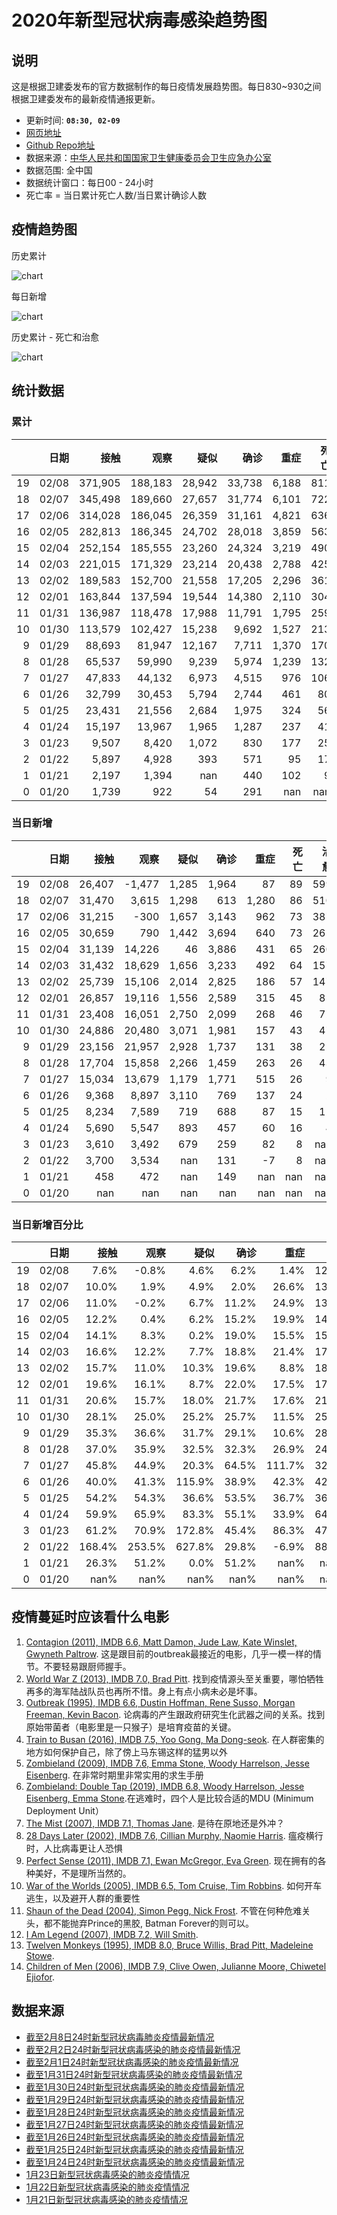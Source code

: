 
# 2020年新型冠状病毒感染趋势图

## 说明

这是根据卫建委发布的官方数据制作的每日疫情发展趋势图。每日830~930之间根据卫建委发布的最新疫情通报更新。

- 更新时间: **`08:30, 02-09`**
- [网页地址](https://zire.github.io/pandemic2020/)
- [Github Repo地址](https://github.com/zire/pandemic2020)
- 数据来源：[中华人民共和国国家卫生健康委员会卫生应急办公室](http://www.nhc.gov.cn/)
- 数据范围: 全中国
- 数据统计窗口：每日00 - 24小时
- 死亡率 = 当日累计死亡人数/当日累计确诊人数

## 疫情趋势图

历史累计

![chart](charts/chart_big_4_ltd.png)

每日新增

![chart](charts/chart_big_4_net_new.png)

历史累计 - 死亡和治愈

![chart](charts/chart_DnC_LTD.png)

## 统计数据

### 累计

|    |   日期 |    接触 |    观察 |   疑似 |   确诊 |   重症 |   死亡 |   治愈 |
|---:|-------:|--------:|--------:|-------:|-------:|-------:|-------:|-------:|
| 19 |  02/08 | 371,905 | 188,183 | 28,942 | 33,738 |  6,188 |    811 |  2,649 |
| 18 |  02/07 | 345,498 | 189,660 | 27,657 | 31,774 |  6,101 |    722 |  2,050 |
| 17 |  02/06 | 314,028 | 186,045 | 26,359 | 31,161 |  4,821 |    636 |  1,540 |
| 16 |  02/05 | 282,813 | 186,345 | 24,702 | 28,018 |  3,859 |    563 |  1,153 |
| 15 |  02/04 | 252,154 | 185,555 | 23,260 | 24,324 |  3,219 |    490 |    892 |
| 14 |  02/03 | 221,015 | 171,329 | 23,214 | 20,438 |  2,788 |    425 |    632 |
| 13 |  02/02 | 189,583 | 152,700 | 21,558 | 17,205 |  2,296 |    361 |    475 |
| 12 |  02/01 | 163,844 | 137,594 | 19,544 | 14,380 |  2,110 |    304 |    328 |
| 11 |  01/31 | 136,987 | 118,478 | 17,988 | 11,791 |  1,795 |    259 |    243 |
| 10 |  01/30 | 113,579 | 102,427 | 15,238 |  9,692 |  1,527 |    213 |    171 |
|  9 |  01/29 |  88,693 |  81,947 | 12,167 |  7,711 |  1,370 |    170 |    124 |
|  8 |  01/28 |  65,537 |  59,990 |  9,239 |  5,974 |  1,239 |    132 |    103 |
|  7 |  01/27 |  47,833 |  44,132 |  6,973 |  4,515 |    976 |    106 |     60 |
|  6 |  01/26 |  32,799 |  30,453 |  5,794 |  2,744 |    461 |     80 |     51 |
|  5 |  01/25 |  23,431 |  21,556 |  2,684 |  1,975 |    324 |     56 |     49 |
|  4 |  01/24 |  15,197 |  13,967 |  1,965 |  1,287 |    237 |     41 |     38 |
|  3 |  01/23 |   9,507 |   8,420 |  1,072 |    830 |    177 |     25 |     34 |
|  2 |  01/22 |   5,897 |   4,928 |    393 |    571 |     95 |     17 |    nan |
|  1 |  01/21 |   2,197 |   1,394 |    nan |    440 |    102 |      9 |    nan |
|  0 |  01/20 |   1,739 |     922 |     54 |    291 |    nan |    nan |    nan |

### 当日新增

|    |   日期 |   接触 |   观察 |   疑似 |   确诊 |   重症 |   死亡 |   治愈 |
|---:|-------:|-------:|-------:|-------:|-------:|-------:|-------:|-------:|
| 19 |  02/08 | 26,407 | -1,477 |  1,285 |  1,964 |     87 |     89 |    599 |
| 18 |  02/07 | 31,470 |  3,615 |  1,298 |    613 |  1,280 |     86 |    510 |
| 17 |  02/06 | 31,215 |   -300 |  1,657 |  3,143 |    962 |     73 |    387 |
| 16 |  02/05 | 30,659 |    790 |  1,442 |  3,694 |    640 |     73 |    261 |
| 15 |  02/04 | 31,139 | 14,226 |     46 |  3,886 |    431 |     65 |    260 |
| 14 |  02/03 | 31,432 | 18,629 |  1,656 |  3,233 |    492 |     64 |    157 |
| 13 |  02/02 | 25,739 | 15,106 |  2,014 |  2,825 |    186 |     57 |    147 |
| 12 |  02/01 | 26,857 | 19,116 |  1,556 |  2,589 |    315 |     45 |     85 |
| 11 |  01/31 | 23,408 | 16,051 |  2,750 |  2,099 |    268 |     46 |     72 |
| 10 |  01/30 | 24,886 | 20,480 |  3,071 |  1,981 |    157 |     43 |     47 |
|  9 |  01/29 | 23,156 | 21,957 |  2,928 |  1,737 |    131 |     38 |     21 |
|  8 |  01/28 | 17,704 | 15,858 |  2,266 |  1,459 |    263 |     26 |     43 |
|  7 |  01/27 | 15,034 | 13,679 |  1,179 |  1,771 |    515 |     26 |      9 |
|  6 |  01/26 |  9,368 |  8,897 |  3,110 |    769 |    137 |     24 |      2 |
|  5 |  01/25 |  8,234 |  7,589 |    719 |    688 |     87 |     15 |     11 |
|  4 |  01/24 |  5,690 |  5,547 |    893 |    457 |     60 |     16 |      4 |
|  3 |  01/23 |  3,610 |  3,492 |    679 |    259 |     82 |      8 |    nan |
|  2 |  01/22 |  3,700 |  3,534 |    nan |    131 |     -7 |      8 |    nan |
|  1 |  01/21 |    458 |    472 |    nan |    149 |    nan |    nan |    nan |
|  0 |  01/20 |    nan |    nan |    nan |    nan |    nan |    nan |    nan |

### 当日新增百分比

|    |   日期 |   接触 |   观察 |   疑似 |   确诊 |   重症 |   死亡 |   治愈 |
|---:|-------:|-------:|-------:|-------:|-------:|-------:|-------:|-------:|
| 19 |  02/08 |   7.6% |  -0.8% |   4.6% |   6.2% |   1.4% |  12.3% |  29.2% |
| 18 |  02/07 |  10.0% |   1.9% |   4.9% |   2.0% |  26.6% |  13.5% |  33.1% |
| 17 |  02/06 |  11.0% |  -0.2% |   6.7% |  11.2% |  24.9% |  13.0% |  33.6% |
| 16 |  02/05 |  12.2% |   0.4% |   6.2% |  15.2% |  19.9% |  14.9% |  29.3% |
| 15 |  02/04 |  14.1% |   8.3% |   0.2% |  19.0% |  15.5% |  15.3% |  41.1% |
| 14 |  02/03 |  16.6% |  12.2% |   7.7% |  18.8% |  21.4% |  17.7% |  33.1% |
| 13 |  02/02 |  15.7% |  11.0% |  10.3% |  19.6% |   8.8% |  18.8% |  44.8% |
| 12 |  02/01 |  19.6% |  16.1% |   8.7% |  22.0% |  17.5% |  17.4% |  35.0% |
| 11 |  01/31 |  20.6% |  15.7% |  18.0% |  21.7% |  17.6% |  21.6% |  42.1% |
| 10 |  01/30 |  28.1% |  25.0% |  25.2% |  25.7% |  11.5% |  25.3% |  37.9% |
|  9 |  01/29 |  35.3% |  36.6% |  31.7% |  29.1% |  10.6% |  28.8% |  20.4% |
|  8 |  01/28 |  37.0% |  35.9% |  32.5% |  32.3% |  26.9% |  24.5% |  71.7% |
|  7 |  01/27 |  45.8% |  44.9% |  20.3% |  64.5% | 111.7% |  32.5% |  17.6% |
|  6 |  01/26 |  40.0% |  41.3% | 115.9% |  38.9% |  42.3% |  42.9% |   4.1% |
|  5 |  01/25 |  54.2% |  54.3% |  36.6% |  53.5% |  36.7% |  36.6% |  28.9% |
|  4 |  01/24 |  59.9% |  65.9% |  83.3% |  55.1% |  33.9% |  64.0% |  11.8% |
|  3 |  01/23 |  61.2% |  70.9% | 172.8% |  45.4% |  86.3% |  47.1% |   nan% |
|  2 |  01/22 | 168.4% | 253.5% | 627.8% |  29.8% |  -6.9% |  88.9% |   nan% |
|  1 |  01/21 |  26.3% |  51.2% |   0.0% |  51.2% |   nan% |   nan% |   nan% |
|  0 |  01/20 |   nan% |   nan% |   nan% |   nan% |   nan% |   nan% |   nan% |

## 疫情蔓延时应该看什么电影

1. [Contagion (2011), IMDB 6.6, Matt Damon, Jude Law, Kate Winslet, Gwyneth Paltrow](https://www.imdb.com/title/tt1598778/). 这是跟目前的outbreak最接近的电影，几乎一模一样的情节。不要轻易跟厨师握手。
2. [World War Z (2013), IMDB 7.0, Brad Pitt](https://www.imdb.com/title/tt0816711/). 找到疫情源头至关重要，哪怕牺牲再多的海军陆战队员也再所不惜。身上有点小病未必是坏事。
3. [Outbreak (1995), IMDB 6.6, Dustin Hoffman, Rene Susso, Morgan Freeman, Kevin Bacon](https://www.imdb.com/title/tt0114069/). 论病毒的产生跟政府研究生化武器之间的关系。找到原始带菌者（电影里是一只猴子）是培育疫苗的关键。
4. [Train to Busan (2016), IMDB 7.5, Yoo Gong, Ma Dong-seok](https://www.imdb.com/title/tt5700672/). 在人群密集的地方如何保护自己，除了傍上马东锡这样的猛男以外
5. [Zombieland (2009), IMDB 7.6, Emma Stone, Woody Harrelson, Jesse Eisenberg](https://www.imdb.com/title/tt1156398/). 在非常时期里非常实用的求生手册
6. [Zombieland: Double Tap (2019), IMDB 6.8, Woody Harrelson, Jesse Eisenberg, Emma Stone](https://www.imdb.com/title/tt1560220/).在逃难时，四个人是比较合适的MDU (Minimum Deployment Unit）
7. [The Mist (2007), IMDB 7.1, Thomas Jane](https://www.imdb.com/title/tt0884328/). 是待在原地还是外冲？
8. [28 Days Later (2002), IMDB 7.6, Cillian Murphy, Naomie Harris](https://www.imdb.com/title/tt0289043/). 瘟疫横行时，人比病毒更让人恐惧
9. [Perfect Sense (2011), IMDB 7.1, Ewan McGregor, Eva Green](https://www.imdb.com/title/tt1439572/). 现在拥有的各种美好，不是理所当然的。
10. [War of the Worlds (2005), IMDB 6.5, Tom Cruise, Tim Robbins](https://www.imdb.com/title/tt0407304/). 如何开车逃生，以及避开人群的重要性
11. [Shaun of the Dead (2004), Simon Pegg, Nick Frost](https://www.imdb.com/title/tt0365748/). 不管在何种危难关头，都不能抛弃Prince的黑胶, Batman Forever的则可以。
12. [I Am Legend (2007), IMDB 7.2, Will Smith](https://www.imdb.com/title/tt0480249/). 
13. [Twelven Monkeys (1995), IMDB 8.0, Bruce Willis, Brad Pitt, Madeleine Stowe](https://www.imdb.com/title/tt0114746/). 
14. [Children of Men (2006), IMDB 7.9, Clive Owen, Julianne Moore, Chiwetel Ejiofor](https://www.imdb.com/title/tt0206634/).

## 数据来源

- [截至2月8日24时新型冠状病毒肺炎疫情最新情况](http://www.nhc.gov.cn/xcs/yqfkdt/202002/4f28ab5ca87d42d284833df3ccc8d45a.shtml)
- [截至2月2日24时新型冠状病毒感染的肺炎疫情最新情况](http://www.nhc.gov.cn/xcs/yqtb/202002/24a796819bf747bd8b945384517e9a51.shtml)
- [截至2月1日24时新型冠状病毒感染的肺炎疫情最新情况](http://www.nhc.gov.cn/xcs/yqtb/202002/d5c495da742f4739b7f99339c3bd032f.shtml)
- [截至1月31日24时新型冠状病毒感染的肺炎疫情最新情况](http://www.nhc.gov.cn/xcs/yqtb/202002/84faf71e096446fdb1ae44939ba5c528.shtml)
- [截至1月30日24时新型冠状病毒感染的肺炎疫情最新情况](http://www.nhc.gov.cn/xcs/yqtb/202001/a53e6df293cc4ff0b5a16ddf7b6b2b31.shtml)
- [截至1月29日24时新型冠状病毒感染的肺炎疫情最新情况](http://www.nhc.gov.cn/xcs/yqtb/202001/e71bd2e7a0824ca69f87bbf1bef2a3c9.shtml)
- [截至1月28日24时新型冠状病毒感染的肺炎疫情最新情况](http://www.nhc.gov.cn/xcs/yqtb/202001/1c259a68d81d40abb939a0781c1fe237.shtml)
- [截至1月27日24时新型冠状病毒感染的肺炎疫情最新情况](http://www.nhc.gov.cn/xcs/yqtb/202001/ec9fe7ea987d467d9462e7db509079e6.shtml)
- [截至1月26日24时新型冠状病毒感染的肺炎疫情最新情况](http://www.nhc.gov.cn/xcs/yqtb/202001/3882fdcdbfdc4b4fa4e3a829b62d518e.shtml)
- [截至1月25日24时新型冠状病毒感染的肺炎疫情最新情况](http://www.nhc.gov.cn/xcs/yqtb/202001/9614b05a8cac4ffabac10c4502fe517c.shtml)
- [截至1月24日24时新型冠状病毒感染的肺炎疫情最新情况](http://www.nhc.gov.cn/xcs/yqtb/202001/a7cf0437d1324aed9cc1b890b8ee29e6.shtml)
- [1月23日新型冠状病毒感染的肺炎疫情情况](http://www.nhc.gov.cn/xcs/yqtb/202001/5d19a4f6d3154b9fae328918ed2e3c8a.shtml)
- [1月22日新型冠状病毒感染的肺炎疫情情况](http://www.nhc.gov.cn/xcs/yqtb/202001/a3c8b5144067417889d8760254b1a7ca.shtml)
- [1月21日新型冠状病毒感染的肺炎疫情情况](http://www.nhc.gov.cn/xcs/yqtb/202001/930c021cdd1f46dc832fc27e0cc465c8.shtml)
